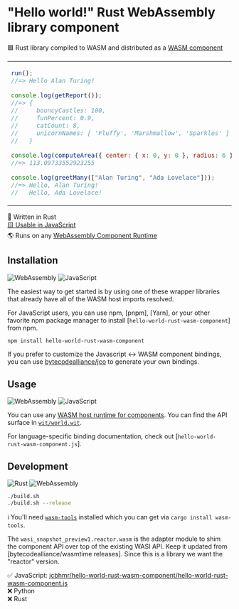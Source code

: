 # "Hello world!" Rust WebAssembly library component

🟪 Rust library compiled to WASM and distributed as a [WASM component]

<table align=center><td>

```js
run();
//=> Hello Alan Turing!

console.log(getReport());
//=> {
//     bouncyCastles: 100,
//     funPercent: 0.9,
//     catCount: 8,
//     unicornNames: [ 'Fluffy', 'Marshmallow', 'Sparkles' ]
//   }

console.log(computeArea({ center: { x: 0, y: 0 }, radius: 6 }));
//=> 113.09733552923255

console.log(greetMany(["Alan Turing", "Ada Lovelace"]));
//=> Hello, Alan Turing!
//   Hello, Ada Lovelace!
```

</table>

🦀 Written in Rust \
[🟨 Usable in JavaScript](./hello-world-rust-wasm-component.js/) \
🌎 Runs on any [WebAssembly Component Runtime]

## Installation

![WebAssembly](https://img.shields.io/static/v1?style=for-the-badge&message=WebAssembly&color=654FF0&logo=WebAssembly&logoColor=FFFFFF&label=)
![JavaScript](https://img.shields.io/static/v1?style=for-the-badge&message=JavaScript&color=222222&logo=JavaScript&logoColor=F7DF1E&label=)

The easiest way to get started is by using one of these wrapper libraries that
already have all of the WASM host imports resolved.

For JavaScript users, you can use npm, [pnpm], [Yarn], or your other favorite npm package manager to install
[`hello-world-rust-wasm-component`] from npm.

```sh
npm install hello-world-rust-wasm-component
```

If you prefer to customize the Javascript ↔ WASM component bindings, you can use
[bytecodealliance/jco] to generate your own bindings.

<!-- For Python users, you can use pip, [Poetry], or another PyPI package manager to
install [`hello-world-rust-wasm-component`] from PyPI.

```sh
pip install hello-world-rust-wasm-component
```

If you're using Rust, you can install [`hello-world-rust-wasm-component`] via Cargo.

```sh
cargo install hello-world-rust-wasm-component
``` -->

## Usage

![WebAssembly](https://img.shields.io/static/v1?style=for-the-badge&message=WebAssembly&color=654FF0&logo=WebAssembly&logoColor=FFFFFF&label=)
![JavaScript](https://img.shields.io/static/v1?style=for-the-badge&message=JavaScript&color=222222&logo=JavaScript&logoColor=F7DF1E&label=)

You can use any [WASM host runtime for components]. You can find the API surface
in [`wit/world.wit`](wit/world.wit).

For language-specific binding documentation, check out
[`hello-world-rust-wasm-component.js`].

## Development

![Rust](https://img.shields.io/static/v1?style=for-the-badge&message=Rust&color=000000&logo=Rust&logoColor=FFFFFF&label=)
![WebAssembly](https://img.shields.io/static/v1?style=for-the-badge&message=WebAssembly&color=654FF0&logo=WebAssembly&logoColor=FFFFFF&label=)

```sh
./build.sh
./build.sh --release
```

ℹ You'll need [`wasm-tools`] installed which you can get via `cargo install wasm-tools`.

The `wasi_snapshot_preview1.reactor.wasm` is the adapter module to shim the component API over top of the existing WASI API. Keep it updated from [bytecodealliance/wasmtime releases]. Since this is a library we want the "reactor" version.

<!-- prettier-ignore -->
✅ JavaScript: [jcbhmr/hello-world-rust-wasm-component/hello-world-rust-wasm-component.js](https://github.com/jcbhmr/hello-world-rust-wasm-component/tree/main/hello-world-rust-wasm-component.js) \
❌ Python \
❌ Rust

<!-- prettier-ignore-start -->
[WASM host runtime for components]: https://github.com/bytecodealliance/wit-bindgen#host-runtimes-for-components
[webassembly component runtime]: https://github.com/bytecodealliance/wit-bindgen#host-runtimes-for-components
[bytecodealliance/jco]: https://github.com/bytecodealliance/jco
[bytecodealliance/wasm-tools]: https://github.com/bytecodealliance/wasm-tools
[wasm component]: https://github.com/WebAssembly/component-model
[`wasm-tools`]: https://github.com/bytecodealliance/wasm-tools
[bytecodealliance/wasmtime/releases]: https://github.com/bytecodealliance/wasmtime/releases
<!-- prettier-ignore-end -->
